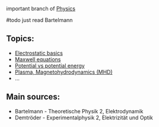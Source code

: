 important branch of [Physics](Physics.md)


#todo  just read Bartelmann


## Topics:
- [Electrostatic basics](Electrostatic%20basics.md)
- [Maxwell equations](Maxwell%20equations.md)
- [Potential vs potential energy](Potential%20vs%20potential%20energy.md)
- [Plasma, Magnetohydrodynamics (MHD)](Plasma,%20Magnetohydrodynamics%20(MHD).md)
- ...





## Main sources:
- Bartelmann - Theoretische Physik 2, Elektrodynamik
- Demtröder - Experimentalphysik 2, Elektrizität und Optik